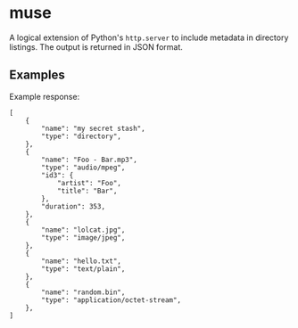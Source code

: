 # muse

A logical extension of Python's `http.server` to include metadata in directory
listings. The output is returned in JSON format.

## Examples

Example response:

```
[
    {
        "name": "my secret stash",
        "type": "directory",
    },
    {
        "name": "Foo - Bar.mp3",
        "type": "audio/mpeg",
        "id3": {
            "artist": "Foo",
            "title": "Bar",
        },
        "duration": 353,
    },
    {
        "name": "lolcat.jpg",
        "type": "image/jpeg",
    },
    {
        "name": "hello.txt",
        "type": "text/plain",
    },
    {
        "name": "random.bin",
        "type": "application/octet-stream",
    },
]
```
